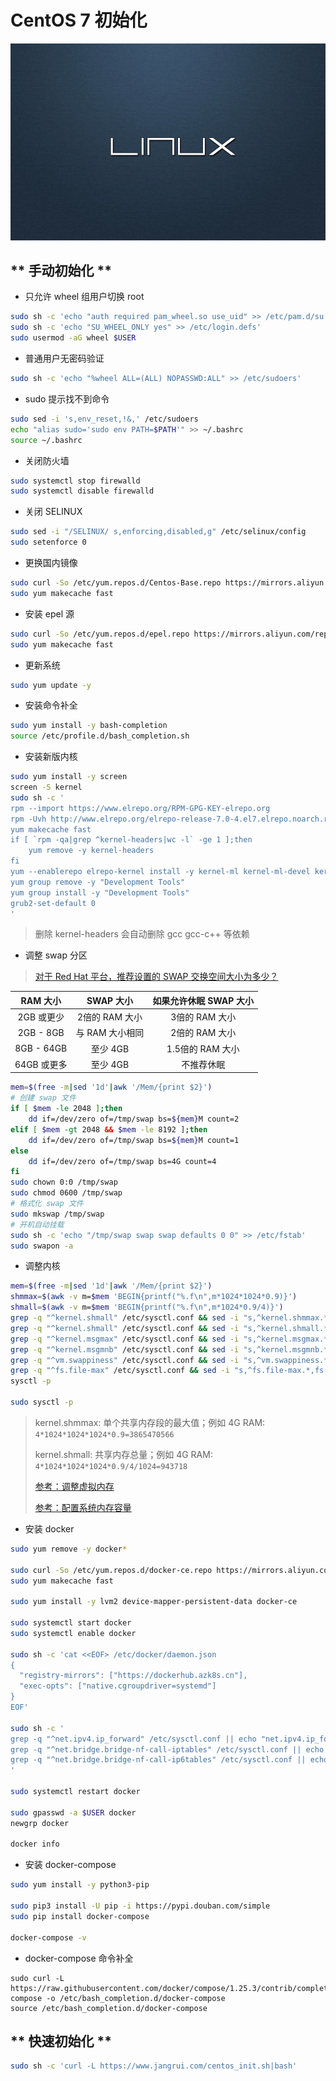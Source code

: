 # CentOS 7 初始化

![Linux](./_media/linux.png "linux.png")

<!-- tabs:start -->

## ** 手动初始化 **

- 只允许 wheel 组用户切换 root

```bash
sudo sh -c 'echo "auth required pam_wheel.so use_uid" >> /etc/pam.d/su'
sudo sh -c 'echo "SU_WHEEL_ONLY yes" >> /etc/login.defs'
sudo usermod -aG wheel $USER
```

- 普通用户无密码验证

```bash
sudo sh -c 'echo "%wheel ALL=(ALL) NOPASSWD:ALL" >> /etc/sudoers'
```

- sudo 提示找不到命令

```bash
sudo sed -i 's,env_reset,!&,' /etc/sudoers
echo "alias sudo='sudo env PATH=$PATH'" >> ~/.bashrc
source ~/.bashrc
```

- 关闭防火墙

```bash
sudo systemctl stop firewalld
sudo systemctl disable firewalld
```

- 关闭 SELINUX

```bash
sudo sed -i "/SELINUX/ s,enforcing,disabled,g" /etc/selinux/config
sudo setenforce 0
```

- 更换国内镜像

```bash
sudo curl -So /etc/yum.repos.d/Centos-Base.repo https://mirrors.aliyun.com/repo/Centos-7.repo
sudo yum makecache fast
```

- 安装 epel 源

```bash
sudo curl -So /etc/yum.repos.d/epel.repo https://mirrors.aliyun.com/repo/epel-7.repo
sudo yum makecache fast
```

- 更新系统

```bash
sudo yum update -y
```

- 安装命令补全

```bash
sudo yum install -y bash-completion
source /etc/profile.d/bash_completion.sh
```

- 安装新版内核

```bash
sudo yum install -y screen
screen -S kernel
sudo sh -c '
rpm --import https://www.elrepo.org/RPM-GPG-KEY-elrepo.org
rpm -Uvh http://www.elrepo.org/elrepo-release-7.0-4.el7.elrepo.noarch.rpm
yum makecache fast
if [ `rpm -qa|grep ^kernel-headers|wc -l` -ge 1 ];then
    yum remove -y kernel-headers
fi
yum --enablerepo elrepo-kernel install -y kernel-ml kernel-ml-devel kernel-ml-headers
yum group remove -y "Development Tools"
yum group install -y "Development Tools"
grub2-set-default 0
'
```

> 删除 kernel-headers 会自动删除 gcc gcc-c++ 等依赖

- 调整 swap 分区

> [对于 Red Hat 平台，推荐设置的 SWAP 交换空间大小为多少？](https://access.redhat.com/zh_CN/solutions/881023)

|RAM 大小|SWAP 大小|如果允许休眠 SWAP 大小|
|:-:|:-:|:-:|
|2GB 或更少|2倍的 RAM 大小|3倍的 RAM 大小|
|2GB - 8GB	|与 RAM 大小相同|2倍的 RAM 大小|
|8GB - 64GB |至少 4GB|1.5倍的 RAM 大小|
|64GB 或更多 |至少 4GB|不推荐休眠|

```bash
mem=$(free -m|sed '1d'|awk '/Mem/{print $2}')
# 创建 swap 文件
if [ $mem -le 2048 ];then
    dd if=/dev/zero of=/tmp/swap bs=${mem}M count=2
elif [ $mem -gt 2048 && $mem -le 8192 ];then
    dd if=/dev/zero of=/tmp/swap bs=${mem}M count=1
else
    dd if=/dev/zero of=/tmp/swap bs=4G count=4
fi
sudo chown 0:0 /tmp/swap
sudo chmod 0600 /tmp/swap
# 格式化 swap 文件
sudo mkswap /tmp/swap
# 开机自动挂载
sudo sh -c 'echo "/tmp/swap swap swap defaults 0 0" >> /etc/fstab'
sudo swapon -a
```

- 调整内核

```bash
mem=$(free -m|sed '1d'|awk '/Mem/{print $2}')
shmmax=$(awk -v m=$mem 'BEGIN{printf("%.f\n",m*1024*1024*0.9)}')
shmall=$(awk -v m=$mem 'BEGIN{printf("%.f\n",m*1024*0.9/4)}')
grep -q "^kernel.shmall" /etc/sysctl.conf && sed -i "s,^kernel.shmmax.*,kernel.shmmax = $shmmax," /etc/sysctl.conf || echo "kernel.shmmax = $shmmax" >> /etc/sysctl.conf
grep -q "^kernel.shmall" /etc/sysctl.conf && sed -i "s,^kernel.shmall.*,kernel.shmall = $shmall," /etc/sysctl.conf || echo "kernel.shmall = $shmall" >> /etc/sysctl.conf
grep -q "^kernel.msgmax" /etc/sysctl.conf && sed -i "s,^kernel.msgmax.*,kernel.msgmax = 65535," /etc/sysctl.conf || echo "kernel.msgmax = 65535" >> /etc/sysctl.conf
grep -q "^kernel.msgmnb" /etc/sysctl.conf && sed -i "s,^kernel.msgmnb.*,kernel.msgmnb = 65535," /etc/sysctl.conf || echo "kernel.msgmnb = 65535" >> /etc/sysctl.conf
grep -q "^vm.swappiness" /etc/sysctl.conf && sed -i "s,^vm.swappiness.*,vm.swappiness = 30," /etc/sysctl.conf || echo "vm.swappiness = 30" >> /etc/sysctl.conf
grep -q "^fs.file-max" /etc/sysctl.conf && sed -i "s,^fs.file-max.*,fs.file-max = 6553560," /etc/sysctl.conf || echo "fs.file-max = 6553560" >> /etc/sysctl.conf
sysctl -p

sudo sysctl -p
```

> kernel.shmmax: 单个共享内存段的最大值；例如 4G RAM: `4*1024*1024*1024*0.9=3865470566`
>
> kernel.shmall: 共享内存总量；例如 4G RAM: `4*1024*1024*1024*0.9/4/1024=943718`
> 
> [参考：调整虚拟内存](https://access.redhat.com/documentation/zh-cn/red_hat_enterprise_linux/6/html/performance_tuning_guide/s-memory-tunables)
> 
> [参考：配置系统内存容量](https://access.redhat.com/documentation/zh-cn/red_hat_enterprise_linux/7/html/performance_tuning_guide/sect-red_hat_enterprise_linux-performance_tuning_guide-memory-configuration_tools#sect-Red_Hat_Enterprise_Linux-Performance_Tuning_Guide-Configuration_tools-Configuring_system_memory_capacity)

- 安装 docker

```bash
sudo yum remove -y docker*

sudo curl -So /etc/yum.repos.d/docker-ce.repo https://mirrors.aliyun.com/docker-ce/linux/centos/docker-ce.repo
sudo yum makecache fast

sudo yum install -y lvm2 device-mapper-persistent-data docker-ce

sudo systemctl start docker
sudo systemctl enable docker

sudo sh -c 'cat <<EOF> /etc/docker/daemon.json
{
  "registry-mirrors": ["https://dockerhub.azk8s.cn"],
  "exec-opts": ["native.cgroupdriver=systemd"]
}
EOF'

sudo sh -c '
grep -q "^net.ipv4.ip_forward" /etc/sysctl.conf || echo "net.ipv4.ip_forward = 1" >> /etc/sysctl.conf
grep -q "^net.bridge.bridge-nf-call-iptables" /etc/sysctl.conf || echo "net.bridge.bridge-nf-call-iptables = 1" >> /etc/sysctl.conf
grep -q "^net.bridge.bridge-nf-call-ip6tables" /etc/sysctl.conf || echo "net.bridge.bridge-nf-call-ip6tables = 1" >> /etc/sysctl.conf
'

sudo systemctl restart docker

sudo gpasswd -a $USER docker
newgrp docker

docker info
```

- 安装 docker-compose

```bash
sudo yum install -y python3-pip

sudo pip3 install -U pip -i https://pypi.douban.com/simple
sudo pip install docker-compose

docker-compose -v
```

- docker-compose 命令补全

```
sudo curl -L https://raw.githubusercontent.com/docker/compose/1.25.3/contrib/completion/bash/docker-compose -o /etc/bash_completion.d/docker-compose
source /etc/bash_completion.d/docker-compose
```

## ** 快速初始化 **

```bash
sudo sh -c 'curl -L https://www.jangrui.com/centos_init.sh|bash'
```

<!-- tabs:end -->
